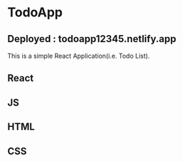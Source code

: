 # TodoApp
## Deployed : todoapp12345.netlify.app
This is a simple React Application(i.e. Todo List).
## React 
## JS 
## HTML 
## CSS
